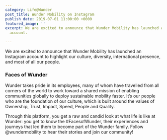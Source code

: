 ```yaml
---
category: Life@Wunder
post_title: Wunder Mobility on Instagram
publish_date: 2019-07-01 11:00:00 +0000
featured_image: ''
excerpt: We are excited to announce that Wunder Mobility has launched a new Instagram
  account.

---
```

We are excited to announce that Wunder Mobility has launched an Instagram account to highlight our culture, diversity, international presence, and most of all our people.

### Faces of Wunder

Wunder takes pride in its employees, many of whom have travelled from all corners of the world to work toward a shared mission of enabling communities globally to deploy sustainable mobility faster. It’s our people who are the foundation of our culture, which is built around the values of Ownership, Trust, Impact, Speed, People and Quality.

Through this platform, you get a raw and candid look at what life is like at Wunder: you get to know the #FacesofWunder, their experiences and journeys that led them to become part of the Wunder family. Follow @wundermobility to hear their stories and join our community!